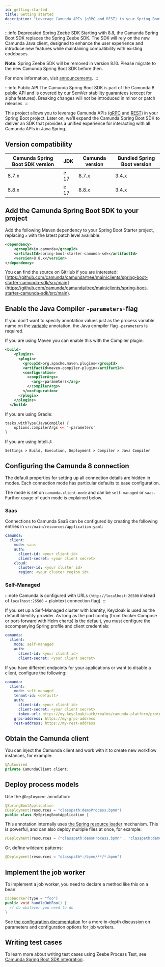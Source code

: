 ```yaml
---
id: getting-started
title: Getting started
description: "Leverage Camunda APIs (gRPC and REST) in your Spring Boot project."
---
```


:::info Deprecated Spring Zeebe SDK
Starting with 8.8, the Camunda Spring Boot SDK replaces the Spring Zeebe SDK. The SDK will rely on the new Camunda Java client,
designed to enhance the user experience and introduce new features while maintaining compatibility with existing codebases.

**Note:** Spring Zeebe SDK will be removed in version 8.10. Please migrate to the new Camunda Spring Boot SDK before then.

For more information, visit [announcements](/reference/announcements-release-notes/880/880-announcements.md#camunda-java-client-and-camunda-spring-boot-sdk).
:::

:::info Public API
The Camunda Spring Boot SDK is part of the Camunda 8 [public API](/reference/public-api.md) and is covered by our SemVer stability guarantees (except for alpha features). Breaking changes will not be introduced in minor or patch releases.
:::

This project allows you to leverage Camunda APIs ([gRPC](/apis-tools/zeebe-api/grpc.md) and [REST](/apis-tools/orchestration-cluster-api-rest/orchestration-cluster-api-rest-overview.md)) in your Spring Boot project. Later on, we’ll expand the Camunda Spring Boot SDK to deliver an SDK that provides a unified experience for interacting with all Camunda APIs in Java Spring.

## Version compatibility

| Camunda Spring Boot SDK version | JDK  | Camunda version | Bundled Spring Boot version |
| ------------------------------- | ---- | --------------- | --------------------------- |
| 8.7.x                           | ≥ 17 | 8.7.x           | 3.4.x                       |
| 8.8.x                           | ≥ 17 | 8.8.x           | 3.4.x                       |

## Add the Camunda Spring Boot SDK to your project

Add the following Maven dependency to your Spring Boot Starter project, replacing `x` with the latest patch level available:

```xml
<dependency>
    <groupId>io.camunda</groupId>
    <artifactId>spring-boot-starter-camunda-sdk</artifactId>
    <version>8.8.x</version>
</dependency>
```

You can find the source on GitHub if you are interested: [https://github.com/camunda/camunda/tree/main/clients/spring-boot-starter-camunda-sdk/src/main](https://github.com/camunda/camunda/tree/main/clients/spring-boot-starter-camunda-sdk/src/main).

## Enable the Java Compiler `-parameters`-flag

If you don't want to specify annotation values just as the process variable name on the [variable](configuration.md#using-variable) annotation, the Java compiler flag `-parameters` is required.

If you are using Maven you can enable this with the Compiler plugin:

```xml
<build>
    <plugins>
      <plugin>
        <groupId>org.apache.maven.plugins</groupId>
        <artifactId>maven-compiler-plugin</artifactId>
        <configuration>
          <compilerArgs>
            <arg>-parameters</arg>
          </compilerArgs>
        </configuration>
      </plugin>
    </plugins>
  </build>
```

If you are using Gradle:

```xml
tasks.withType(JavaCompile) {
    options.compilerArgs << '-parameters'
}
```

If you are using IntelliJ:

```agsl
Settings > Build, Execution, Deployment > Compiler > Java Compiler
```

## Configuring the Camunda 8 connection

The default properties for setting up all connection details are hidden in modes. Each connection mode has particular defaults to ease configuration.

The mode is set on `camunda.client.mode` and can be `self-managed` or `saas`. Further usage of each mode is explained below.

### Saas

Connections to Camunda SaaS can be configured by creating the following entries in `src/main/resources/application.yaml`:

```yaml
camunda:
  client:
    mode: saas
    auth:
      client-id: <your client id>
      client-secret: <your client secret>
    cloud:
      cluster-id: <your cluster id>
      region: <your cluster region id>
```

### Self-Managed

:::note
Camunda is configured with URLs (`http://localhost:26500` instead of `localhost:26500` + plaintext connection flag).
:::

If you set up a Self-Managed cluster with Identity, Keycloak is used as the default Identity provider. As long as the port config (from Docker Compose or port-forward with Helm charts) is the default, you must configure the accompanying Spring profile and client credentials:

```yaml
camunda:
  client:
    mode: self-managed
    auth:
      client-id: <your client id>
      client-secret: <your client secret>
```

If you have different endpoints for your applications or want to disable a client, configure the following:

```yaml
camunda:
  client:
    mode: self-managed
    tenant-id: <default>
    auth:
      client-id: <your client id>
      client-secret: <your client secret>
      token-url: https://my-keycloak/auth/realms/camunda-platform/protocol/openid-connect/token
    grpc-address: https://my-grpc-address
    rest-address: https://my-rest-address
```

## Obtain the Camunda client

You can inject the Camunda client and work with it to create new workflow instances, for example:

```java
@Autowired
private CamundaClient client;
```

## Deploy process models

Use the `@Deployment` annotation:

```java
@SpringBootApplication
@Deployment(resources = "classpath:demoProcess.bpmn")
public class MySpringBootApplication {
```

This annotation internally uses [the Spring resource loader](https://docs.spring.io/spring-framework/reference/core/resources.html) mechanism. This is powerful, and can also deploy multiple files at once, for example:

```java
@Deployment(resources = {"classpath:demoProcess.bpmn" , "classpath:demoProcess2.bpmn"})
```

Or, define wildcard patterns:

```java
@Deployment(resources = "classpath*:/bpmn/**/*.bpmn")
```

## Implement the job worker

To implement a job worker, you need to declare a method like this on a bean:

```java
@JobWorker(type = "foo")
public void handleJobFoo() {
  // do whatever you need to do
}
```

See [the configuration documentation](/apis-tools/spring-zeebe-sdk/configuration.md) for a more in-depth discussion on parameters and configuration options for job workers.

## Writing test cases

To learn more about writing test cases using Zeebe Process Test, see [Camunda Spring Boot SDK integration](../java-client/zeebe-process-test.md#zeebe-spring-sdk-integration).
